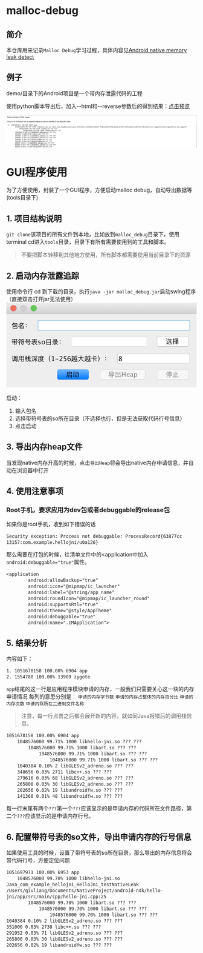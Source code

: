 # malloc-debug
## 简介
本仓库用来记录`Malloc Debug`学习过程，具体内容见[Android native memory leak detect](https://blog.csdn.net/a740169405/article/details/81032228)
## 例子
demo/目录下的Android项目是一个带内存泄露代码的工程

使用python脚本导出后，加入--html和--reverse参数后的得到结果：[点击预览](http://htmlpreview.github.io/?https://github.com/wangwangchen/malloc-debug/blob/master/demo_result.html)

![图片](./demo_result.png)


# GUI程序使用
为了方便使用，封装了一个GUI程序，方便启动malloc debug，自动导出数据等(tools目录下)

## 1. 项目结构说明
`git clone`该项目的所有文件到本地，比如放到`malloc_debug`目录下，使用terminal cd进入`tools`目录，目录下有所有需要使用到的工具和脚本。
> 不要把脚本转移到其他地方使用，所有脚本都需要使用当前目录下的资源

## 2. 启动内存泄露追踪
使用命令行 cd 到下载的目录，执行`java -jar malloc_debug.jar`启动swing程序（直接双击打开jar无法使用）
![swing程序主界面](./mallocdebug_gui.png)

启动：
1. 输入包名
2. 选择带符号表的so所在目录（不选择也行，但是无法获取代码行号信息）
3. 点击启动

## 3. 导出内存heap文件
当发现native内存升高的时候，点击`导出Heap`将会导出native内存申请信息，并自动在浏览器中打开

## 4. 使用注意事项
### Root手机，要求应用为dev包或者debuggable的release包
如果你是root手机，收到如下错误的话
```
Security exception: Process not debuggable: ProcessRecord{63877cc 13157:com.example.hellojni/u0a126}
```
那么需要在打包的时候，往清单文件中的<application中加入`android:debuggable="true"`属性。
```
<application
        android:allowBackup="true"
        android:icon="@mipmap/ic_launcher"
        android:label="@string/app_name"
        android:roundIcon="@mipmap/ic_launcher_round"
        android:supportsRtl="true"
        android:theme="@style/AppTheme"
        android:debuggable="true"
        android:name=".IMApplication">
```

## 5. 结果分析
内容如下：

```
1. 1051678158 100.00% 6904 app
2. 1554780 100.00% 13909 zygote
```
`app`结尾的这一行是应用程序模块申请的内存，一般我们只需要关心这一块的内存申请情况
每列的意思分别是：
`申请的内存字节数` `申请的内存占整体的内存百分比` `申请的内存次数` `申请内存所在二进制文件名称`

> 注意，每一行点击之后都会展开新的内容，就如同Java报错后的调用栈信息。

```
1051678158 100.00% 6904 app
	1048576000 99.71% 1000 libhello-jni.so ??? ???
		1048576000 99.71% 1000 libart.so ??? ???
			1048576000 99.71% 1000 libart.so ??? ???
				1048576000 99.71% 1000 libart.so ??? ???
	1040384 0.10% 2 libGLESv2_adreno.so ??? ???
	348656 0.03% 2711 libc++.so ??? ???
	279616 0.03% 68 libGLESv2_adreno.so ??? ???
	265800 0.03% 30 libGLESv2_adreno.so ??? ???
	202656 0.02% 19 libandroidfw.so ??? ???
	141360 0.01% 48 libandroidfw.so ??? ???
```
每一行末尾有两个`???`第一个`???`应该显示的是申请内存的代码所在文件路径，第二个`???`应该显示的是申请内存行号。

## 6. 配置带符号表的so文件，导出申请内存的行号信息
如果使用工具的时候，设置了带符号表的so所在目录，那么导出的内存信息将会带代码行号，方便定位问题

```
1051697971 100.00% 6953 app
	1048576000 99.70% 1000 libhello-jni.so Java_com_example_hellojni_HelloJni_testNativeLeak /Users/qiuliang/Documents/NativeProject/android-ndk/hello-jni/app/src/main/cpp/hello-jni.cpp:25
		1048576000 99.70% 1000 libart.so ??? ???
			1048576000 99.70% 1000 libart.so ??? ???
				1048576000 99.70% 1000 libart.so ??? ???
1040384 0.10% 2 libGLESv2_adreno.so ??? ???
351000 0.03% 2738 libc++.so ??? ???
291952 0.03% 71 libGLESv2_adreno.so ??? ???
265800 0.03% 30 libGLESv2_adreno.so ??? ???
202656 0.02% 19 libandroidfw.so ??? ???
```



